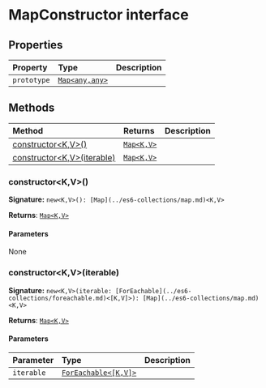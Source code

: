 # MapConstructor interface










## Properties

| Property	   | Type	| Description|
|:-------------|:-------|:-----------|
|`prototype`      | [`Map<any,any>`](../es6-collections/map.md) |  |




## Methods

| Method	   |  Returns	| Description|
|:-------------|:-------|:-----------|
|[constructor<K,V>()](#constructor<kv>)      | [`Map<K,V>`](../es6-collections/map.md) |  |
|[constructor<K,V>(iterable)](#constructor<kv>iterable)      | [`Map<K,V>`](../es6-collections/map.md) |  |




### constructor<K,V>()



**Signature:** ``new<K,V>(): [Map](../es6-collections/map.md)<K,V>``

**Returns**: [`Map<K,V>`](../es6-collections/map.md)



#### Parameters
None


### constructor<K,V>(iterable)



**Signature:** ``new<K,V>(iterable: [ForEachable](../es6-collections/foreachable.md)<[K,V]>): [Map](../es6-collections/map.md)<K,V>``

**Returns**: [`Map<K,V>`](../es6-collections/map.md)



#### Parameters


| Parameter	   | Type    | Description |
|:-------------|:---------------|:------------|
| `iterable`    | [`ForEachable<[K,V]>`](../es6-collections/foreachable.md) |  |

